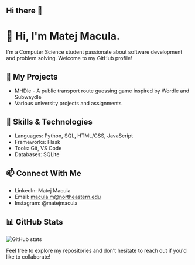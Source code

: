 ## Hi there 👋

# 👋 Hi, I'm Matej Macula. 
I'm a Computer Science student passionate about software development and problem solving. Welcome to my GitHub profile!

## 🔭 My Projects

- MHDle - A public transport route guessing game inspired by Wordle and Subwaydle
- Various university projects and assignments

## 🌱 Skills & Technologies

- Languages: Python, SQL, HTML/CSS, JavaScript
- Frameworks: Flask
- Tools: Git, VS Code
- Databases: SQLite

## 📫 Connect With Me

- LinkedIn: Matej Macula
- Email: macula.m@northeastern.edu
- Instagram: @matejmacula

## 📊 GitHub Stats

![GitHub stats](https://github-readme-stats.vercel.app/api?username=BohMatej&show_icons=true&theme=radical)

Feel free to explore my repositories and don't hesitate to reach out if you'd like to collaborate!
